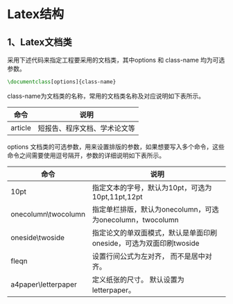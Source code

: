 # Latex结构

## 1、Latex文档类

采用下述代码来指定工程要采用的文档类，其中options 和 class-name 均为可选参数。

```latex
\documentclass[options]{class-name}
```

class-name为文档类的名称，常用的文档类名称及对应说明如下表所示。

| 命令    | 说明                         |
| ------- | ---------------------------- |
| article | 短报告、程序文档、学术论文等 |

options 文档类的可选参数，用来设置排版的参数，如果想要写入多个命令，这些命令之间需要使用逗号隔开，参数的详细说明如下表所示。

| 命令                | 说明                                                         |
| ------------------- | ------------------------------------------------------------ |
| 10pt                | 指定文本的字号，默认为10pt，可选为10pt,11pt,12pt             |
| onecolumn\twocolumn | 指定单栏排版，默认为onecolumn，可选为onecolumn，twocolumn    |
| oneside\twoside     | 指定论文的单双面模式，默认是单面印刷oneside，可选为双面印刷twoside |
| fleqn               | 设置行间公式为左对齐， 而不是居中对齐。                      |
| a4paper\letterpaper | 定义纸张的尺寸。 默认设置为letterpaper。                     |

